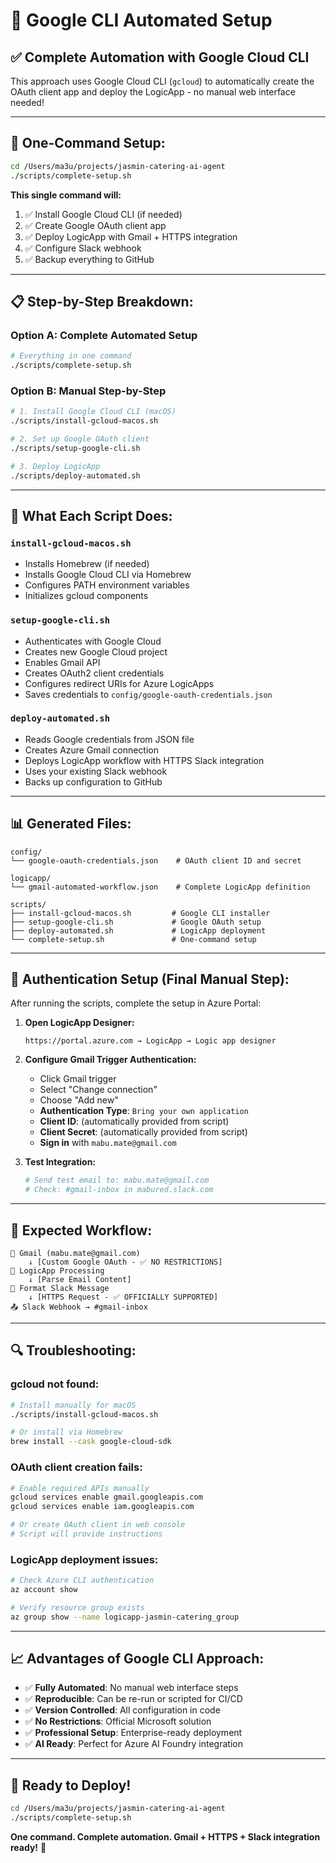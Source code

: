 # 🚀 Google CLI Automated Setup

## ✅ **Complete Automation with Google Cloud CLI**

This approach uses Google Cloud CLI (`gcloud`) to automatically create the OAuth client app and deploy the LogicApp - no manual web interface needed!

---

## 🎯 **One-Command Setup:**

```bash
cd /Users/ma3u/projects/jasmin-catering-ai-agent
./scripts/complete-setup.sh
```

**This single command will:**
1. ✅ Install Google Cloud CLI (if needed)
2. ✅ Create Google OAuth client app
3. ✅ Deploy LogicApp with Gmail + HTTPS integration
4. ✅ Configure Slack webhook
5. ✅ Backup everything to GitHub

---

## 📋 **Step-by-Step Breakdown:**

### **Option A: Complete Automated Setup**
```bash
# Everything in one command
./scripts/complete-setup.sh
```

### **Option B: Manual Step-by-Step**
```bash
# 1. Install Google Cloud CLI (macOS)
./scripts/install-gcloud-macos.sh

# 2. Set up Google OAuth client
./scripts/setup-google-cli.sh

# 3. Deploy LogicApp
./scripts/deploy-automated.sh
```

---

## 🔧 **What Each Script Does:**

### **`install-gcloud-macos.sh`**
- Installs Homebrew (if needed)
- Installs Google Cloud CLI via Homebrew
- Configures PATH environment variables
- Initializes gcloud components

### **`setup-google-cli.sh`**  
- Authenticates with Google Cloud
- Creates new Google Cloud project
- Enables Gmail API
- Creates OAuth2 client credentials
- Configures redirect URIs for Azure LogicApps
- Saves credentials to `config/google-oauth-credentials.json`

### **`deploy-automated.sh`**
- Reads Google credentials from JSON file
- Creates Azure Gmail connection
- Deploys LogicApp workflow with HTTPS Slack integration
- Uses your existing Slack webhook
- Backs up configuration to GitHub

---

## 📊 **Generated Files:**

```
config/
└── google-oauth-credentials.json    # OAuth client ID and secret

logicapp/
└── gmail-automated-workflow.json    # Complete LogicApp definition

scripts/
├── install-gcloud-macos.sh         # Google CLI installer
├── setup-google-cli.sh             # Google OAuth setup
├── deploy-automated.sh             # LogicApp deployment
└── complete-setup.sh               # One-command setup
```

---

## 🔑 **Authentication Setup (Final Manual Step):**

After running the scripts, complete the setup in Azure Portal:

1. **Open LogicApp Designer:**
   ```
   https://portal.azure.com → LogicApp → Logic app designer
   ```

2. **Configure Gmail Trigger Authentication:**
   - Click Gmail trigger
   - Select "Change connection" 
   - Choose "Add new"
   - **Authentication Type**: `Bring your own application`
   - **Client ID**: (automatically provided from script)
   - **Client Secret**: (automatically provided from script)
   - **Sign in** with `mabu.mate@gmail.com`

3. **Test Integration:**
   ```bash
   # Send test email to: mabu.mate@gmail.com
   # Check: #gmail-inbox in mabured.slack.com
   ```

---

## 🎯 **Expected Workflow:**

```
📧 Gmail (mabu.mate@gmail.com)
    ↓ [Custom Google OAuth - ✅ NO RESTRICTIONS]
🔄 LogicApp Processing
    ↓ [Parse Email Content]
💬 Format Slack Message  
    ↓ [HTTPS Request - ✅ OFFICIALLY SUPPORTED]
📤 Slack Webhook → #gmail-inbox
```

---

## 🔍 **Troubleshooting:**

### **gcloud not found:**
```bash
# Install manually for macOS
./scripts/install-gcloud-macos.sh

# Or install via Homebrew
brew install --cask google-cloud-sdk
```

### **OAuth client creation fails:**
```bash
# Enable required APIs manually
gcloud services enable gmail.googleapis.com
gcloud services enable iam.googleapis.com

# Or create OAuth client in web console
# Script will provide instructions
```

### **LogicApp deployment issues:**
```bash
# Check Azure CLI authentication
az account show

# Verify resource group exists
az group show --name logicapp-jasmin-catering_group
```

---

## 📈 **Advantages of Google CLI Approach:**

- ✅ **Fully Automated**: No manual web interface steps
- ✅ **Reproducible**: Can be re-run or scripted for CI/CD
- ✅ **Version Controlled**: All configuration in code
- ✅ **No Restrictions**: Official Microsoft solution
- ✅ **Professional Setup**: Enterprise-ready deployment
- ✅ **AI Ready**: Perfect for Azure AI Foundry integration

---

## 🎉 **Ready to Deploy!**

```bash
cd /Users/ma3u/projects/jasmin-catering-ai-agent
./scripts/complete-setup.sh
```

**One command. Complete automation. Gmail + HTTPS + Slack integration ready!** 🚀

